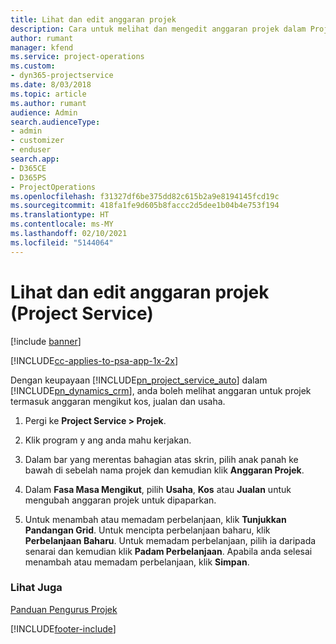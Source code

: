 ```yaml
---
title: Lihat dan edit anggaran projek
description: Cara untuk melihat dan mengedit anggaran projek dalam Project Service
author: rumant
manager: kfend
ms.service: project-operations
ms.custom:
- dyn365-projectservice
ms.date: 8/03/2018
ms.topic: article
ms.author: rumant
audience: Admin
search.audienceType:
- admin
- customizer
- enduser
search.app:
- D365CE
- D365PS
- ProjectOperations
ms.openlocfilehash: f31327df6be375dd82c615b2a9e8194145fcd19c
ms.sourcegitcommit: 418fa1fe9d605b8faccc2d5dee1b04b4e753f194
ms.translationtype: HT
ms.contentlocale: ms-MY
ms.lasthandoff: 02/10/2021
ms.locfileid: "5144064"
---
```

# <a name="view-and-edit-project-estimates-project-service"></a>Lihat dan edit anggaran projek (Project Service)

[!include [banner](../includes/psa-now-project-operations.md)]

[!INCLUDE[cc-applies-to-psa-app-1x-2x](../includes/cc-applies-to-psa-app-1x-2x.md)]

Dengan keupayaan [!INCLUDE[pn_project_service_auto](../includes/pn-project-service-auto.md)] dalam [!INCLUDE[pn_dynamics_crm](../includes/pn-dynamics-crm.md)], anda boleh melihat anggaran untuk projek termasuk anggaran mengikut kos, jualan dan usaha.  
  
1.  Pergi ke **Project Service > Projek**.  
  
2.  Klik program y ang anda mahu kerjakan.  
  
3.  Dalam bar yang merentas bahagian atas skrin, pilih anak panah ke bawah di sebelah nama projek dan kemudian klik **Anggaran Projek**.  
  
4.  Dalam **Fasa Masa Mengikut**, pilih **Usaha**, **Kos** atau **Jualan** untuk mengubah anggaran projek untuk dipaparkan.  
  
5.  Untuk menambah atau memadam perbelanjaan, klik **Tunjukkan Pandangan Grid**. Untuk mencipta perbelanjaan baharu, klik **Perbelanjaan Baharu**. Untuk memadam perbelanjaan, pilih ia daripada senarai dan kemudian klik **Padam Perbelanjaan**. Apabila anda selesai menambah atau memadam perbelanjaan, klik **Simpan**.  
  
### <a name="see-also"></a>Lihat Juga  
 [Panduan Pengurus Projek](../psa/project-manager-guide.md)


[!INCLUDE[footer-include](../includes/footer-banner.md)]